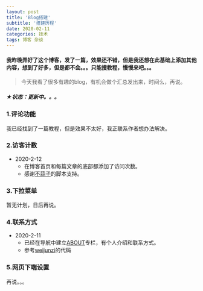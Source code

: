 ```yaml
---
layout: post
title: 'Blog搭建'
subtitle: '搭建历程'
date: 2020-02-11
categories: 技术
tags: 博客 杂谈
---
```


#### 我昨晚弄好了这个博客，发了一篇，效果还不错，但是我还想在此基础上添加其他内容，想到了好多，但是都不会。。。只能搜教程，慢慢来吧。。。
> 今天我看了很多有趣的blog，有机会做个汇总发出来，时间么，再说。

##### ★状态：更新中。。。

### 1.评论功能
我已经找到了一篇教程，但是效果不太好，我正联系作者想办法解决。
### 2.访客计数
* 2020-2-12
  * 在博客首页和每篇文章的底部都添加了访问次数。
  * 感谢[不蒜子](http://busuanzi.ibruce.info/)的脚本支持。 
### 3.下拉菜单
暂无计划，日后再说。
### 4.联系方式
* 2020-2-11
  * 已经在导航中建立[ABOUT](https://jmbaozi.github.io/about.html)专栏，有个人介绍和联系方式。
  * 参考[weijunzi](https://github.com/weijunzii)的代码

### 5.网页下端设置
再说。。。







